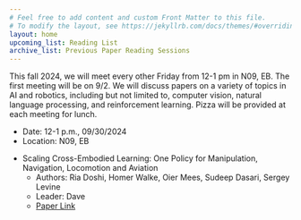 ```yaml
---
# Feel free to add content and custom Front Matter to this file.
# To modify the layout, see https://jekyllrb.com/docs/themes/#overriding-theme-defaults
layout: home
upcoming_list: Reading List
archive_list: Previous Paper Reading Sessions
---
```


This fall 2024, we will meet every other Friday from 12-1 pm in N09, EB. The first meeting will be on 9/2.
We will discuss papers on a variety of topics in AI and robotics, including but not limited to, computer vision, natural language processing, and reinforcement learning.
Pizza will be provided at each meeting for lunch.

- Date: 12-1 p.m., 09/30/2024
- Location: N09, EB

<!-- Upcoming papers -->
- Scaling Cross-Embodied Learning: One Policy for Manipulation, Navigation, Locomotion and Aviation
    - Authors: Ria Doshi, Homer Walke, Oier Mees, Sudeep Dasari, Sergey Levine
    - Leader: Dave
    - [Paper Link](https://arxiv.org/abs/2408.11812)

<!-- - Vision-Language Foundation Models as Effective Robot Imitators
    - Authors: Xinghang Li, Minghuan Liu, Hanbo Zhang, Cunjun Yu, Jie Xu, Hongtao Wu, Chilam Cheang, Ya Jing, Weinan Zhang, Huaping Liu, Hang Li, Tao Kong
    - Venue: Arxiv
    - [Paper Link](https://arxiv.org/abs/2311.01378)


- Diffusion Policy: Visuomotor Policy Learning via Action Diffusion
    - [Paper Link](https://diffusion-policy.cs.columbia.edu/)

- Champion-level drone racing using deep reinforcement learning
    - [Paper Link](https://www.nature.com/articles/s41586-023-06419-4) -->

<!-- Members
- Members:
    - Shiqi Zhang
    - Xiaohan Zhang
    - David DeFazio
    - Yohei Hayamizu
    - Zainab Altaweel
-->
